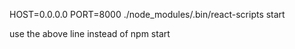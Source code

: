  HOST=0.0.0.0 PORT=8000 ./node_modules/.bin/react-scripts start

 use the above line instead of npm start